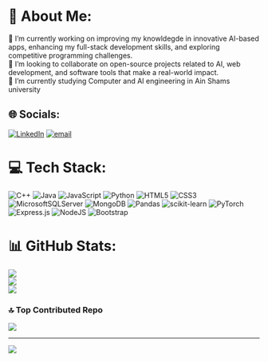 # 💫 About Me:
🔭 I’m currently working on improving my knowldegde in innovative AI-based apps, enhancing my full-stack development skills, and exploring competitive programming challenges.<br>👯 I’m looking to collaborate on open-source projects related to AI, web development, and software tools that make a real-world impact.<br>🌱 I’m currently studying Computer and AI engineering in Ain Shams university <br>


## 🌐 Socials:
[![LinkedIn](https://img.shields.io/badge/LinkedIn-%230077B5.svg?logo=linkedin&logoColor=white)](https://linkedin.com/in/amir-tamer) [![email](https://img.shields.io/badge/Email-D14836?logo=gmail&logoColor=white)](mailto:amirtamer31@gmail.com) 

# 💻 Tech Stack:
![C++](https://img.shields.io/badge/c++-%2300599C.svg?style=for-the-badge&logo=c%2B%2B&logoColor=white) ![Java](https://img.shields.io/badge/java-%23ED8B00.svg?style=for-the-badge&logo=openjdk&logoColor=white) ![JavaScript](https://img.shields.io/badge/javascript-%23323330.svg?style=for-the-badge&logo=javascript&logoColor=%23F7DF1E) ![Python](https://img.shields.io/badge/python-3670A0?style=for-the-badge&logo=python&logoColor=ffdd54) ![HTML5](https://img.shields.io/badge/html5-%23E34F26.svg?style=for-the-badge&logo=html5&logoColor=white) ![CSS3](https://img.shields.io/badge/css3-%231572B6.svg?style=for-the-badge&logo=css3&logoColor=white) ![MicrosoftSQLServer](https://img.shields.io/badge/Microsoft%20SQL%20Server-CC2927?style=for-the-badge&logo=microsoft%20sql%20server&logoColor=white) ![MongoDB](https://img.shields.io/badge/MongoDB-%234ea94b.svg?style=for-the-badge&logo=mongodb&logoColor=white) ![Pandas](https://img.shields.io/badge/pandas-%23150458.svg?style=for-the-badge&logo=pandas&logoColor=white) ![scikit-learn](https://img.shields.io/badge/scikit--learn-%23F7931E.svg?style=for-the-badge&logo=scikit-learn&logoColor=white) ![PyTorch](https://img.shields.io/badge/PyTorch-%23EE4C2C.svg?style=for-the-badge&logo=PyTorch&logoColor=white) ![Express.js](https://img.shields.io/badge/express.js-%23404d59.svg?style=for-the-badge&logo=express&logoColor=%2361DAFB) ![NodeJS](https://img.shields.io/badge/node.js-6DA55F?style=for-the-badge&logo=node.js&logoColor=white) ![Bootstrap](https://img.shields.io/badge/bootstrap-%238511FA.svg?style=for-the-badge&logo=bootstrap&logoColor=white)
# 📊 GitHub Stats:
![](https://github-readme-stats.vercel.app/api?username=AmirTamer-27&theme=dark&hide_border=false&include_all_commits=false&count_private=false)<br/>
![](https://nirzak-streak-stats.vercel.app/?user=AmirTamer-27&theme=dark&hide_border=false)<br/>
![](https://github-readme-stats.vercel.app/api/top-langs/?username=AmirTamer-27&theme=dark&hide_border=false&include_all_commits=false&count_private=false&layout=compact)

### 🔝 Top Contributed Repo
![](https://github-contributor-stats.vercel.app/api?username=AmirTamer-27&limit=5&theme=dark&combine_all_yearly_contributions=true)

---
[![](https://visitcount.itsvg.in/api?id=AmirTamer-27&icon=0&color=0)](https://visitcount.itsvg.in)

<!-- Proudly created with GPRM ( https://gprm.itsvg.in ) -->
